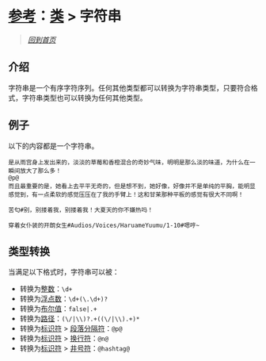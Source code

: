 # [参考](../references.md)：[类](../class.md) > 字符串

> [*回到首页*](https://github.com/Flowtopia-Studio/FlowtopiaScript-Documentation)

## 介绍
字符串是一个有序字符序列。任何其他类型都可以转换为字符串类型，只要符合格式，字符串类型也可以转换为任何其他类型。

## 例子
以下的内容都是一个字符串。
```
是从雨宫身上发出来的，淡淡的草莓和香橙混合的奇妙气味，明明是那么淡的味道，为什么在一瞬间放大了那么多！
@p@
而且最重要的是，她看上去平平无奇的，但是想不到，她好像，好像并不是单纯的平胸，能明显感觉到，有一点柔软的感觉压压在了我的手臂上！这和甘茉那种平板的感觉有很大不同啊！
```
```
苦匂#别，别搂着我，别搂着我！大夏天的你不嫌热吗！
```
```
穿着女仆装的开朗女生#Audios/Voices/HaruameYuumu/1-10#嗯哼~
```

## 类型转换
当满足以下格式时，字符串可以被：
 - 转换为[整数](integer.md)：`\d+`
 - 转换为[浮点数](float.md)：`\d+(\.\d+)?`
 - 转换为[布尔值](bool.md)：`false|.+`
 - 转换为[路径](path.md)：`(\/|\\)?.+((\/|\\).+)*`
 - 转换为[标识符](mark.md) > [段落分隔符](mark/paragrath-separator.md)：`@p@`
 - 转换为[标识符](mark.md) > [换行符](mark/newline.md)：`@n@`
 - 转换为[标识符](mark.md) > [井号符](mark/hashtag.md)：`@hashtag@`
